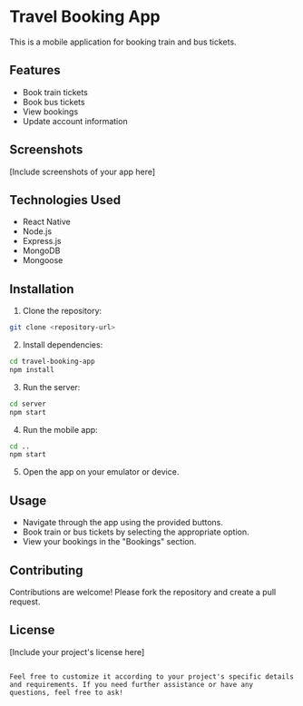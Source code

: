 # Travel Booking App

This is a mobile application for booking train and bus tickets.

## Features

- Book train tickets
- Book bus tickets
- View bookings
- Update account information

## Screenshots

[Include screenshots of your app here]

## Technologies Used

- React Native
- Node.js
- Express.js
- MongoDB
- Mongoose

## Installation

1. Clone the repository:

```bash
git clone <repository-url>
```

2. Install dependencies:

```bash
cd travel-booking-app
npm install
```

3. Run the server:

```bash
cd server
npm start
```

4. Run the mobile app:

```bash
cd ..
npm start
```

5. Open the app on your emulator or device.

## Usage

- Navigate through the app using the provided buttons.
- Book train or bus tickets by selecting the appropriate option.
- View your bookings in the "Bookings" section.

## Contributing

Contributions are welcome! Please fork the repository and create a pull request.

## License

[Include your project's license here]
```

Feel free to customize it according to your project's specific details and requirements. If you need further assistance or have any questions, feel free to ask!